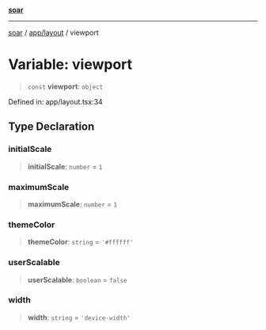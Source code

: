 [**soar**](../../../README.md)

***

[soar](../../../modules.md) / [app/layout](../README.md) / viewport

# Variable: viewport

> `const` **viewport**: `object`

Defined in: app/layout.tsx:34

## Type Declaration

### initialScale

> **initialScale**: `number` = `1`

### maximumScale

> **maximumScale**: `number` = `1`

### themeColor

> **themeColor**: `string` = `'#ffffff'`

### userScalable

> **userScalable**: `boolean` = `false`

### width

> **width**: `string` = `'device-width'`
